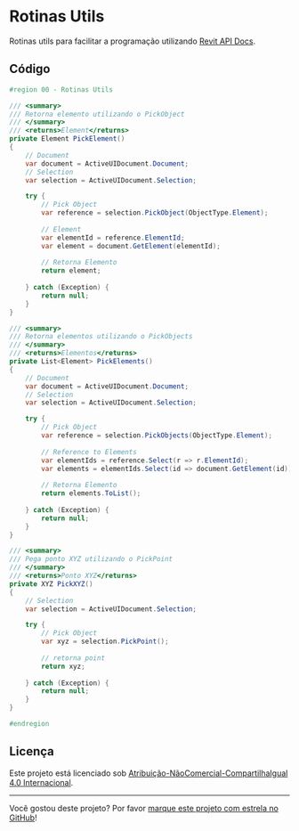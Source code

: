 # Rotinas Utils

Rotinas utils para facilitar a programação utilizando [Revit API Docs].

## Código

```C#
#region 00 - Rotinas Utils

/// <summary>
/// Retorna elemento utilizando o PickObject
/// </summary>
/// <returns>Element</returns>
private Element PickElement()
{
    // Document
    var document = ActiveUIDocument.Document;
    // Selection
    var selection = ActiveUIDocument.Selection;

    try {
        // Pick Object
        var reference = selection.PickObject(ObjectType.Element);
    
        // Element
        var elementId = reference.ElementId;
        var element = document.GetElement(elementId);
        
        // Retorna Elemento
        return element;		
        
    } catch (Exception) {
        return null;
    }
}

/// <summary>
/// Retorna elementos utilizando o PickObjects
/// </summary>
/// <returns>Elementos</returns>
private List<Element> PickElements()
{
    // Document
    var document = ActiveUIDocument.Document;
    // Selection
    var selection = ActiveUIDocument.Selection;

    try {
        // Pick Object
        var reference = selection.PickObjects(ObjectType.Element);
    
        // Reference to Elements
        var elementIds = reference.Select(r => r.ElementId);
        var elements = elementIds.Select(id => document.GetElement(id));
    
        // Retorna Elemento
        return elements.ToList();
        
    } catch (Exception) {
        return null;
    }
}

/// <summary>
/// Pega ponto XYZ utilizando o PickPoint
/// </summary>
/// <returns>Ponto XYZ</returns>
private XYZ PickXYZ()
{
    // Selection
    var selection = ActiveUIDocument.Selection;

    try {
        // Pick Object
        var xyz = selection.PickPoint();
    
        // retorna point
        return xyz;		
        
    } catch (Exception) {
        return null;
    }
}

#endregion
```

## Licença

<p>Este projeto está licenciado sob <a rel="license" href="https://creativecommons.org/licenses/by-nc-sa/4.0/deed.pt">Atribuição-NãoComercial-CompartilhaIgual 4.0 Internacional</a>.</p>

---

Você gostou deste projeto? Por favor [marque este projeto com estrela no GitHub](https://github.com/ricaun/RevitAPI/stargazers)!

[Revit API Docs]: https://www.revitapidocs.com/

[Video]: https://youtu.be/XSzhnT5PPnU
[VideoIma]: https://img.youtube.com/vi/XSzhnT5PPnU/hqdefault.jpg

[Rotinas Utils]: code/00-rotinas-utils/